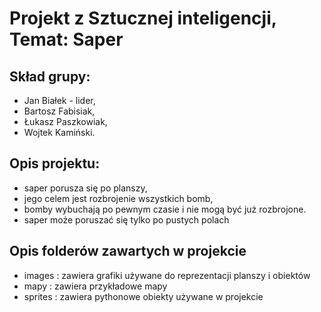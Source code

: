 # Projekt z Sztucznej inteligencji, Temat: Saper

## Skład grupy:
- Jan Białek - lider, 
- Bartosz Fabisiak, 
- Łukasz Paszkowiak, 
- Wojtek Kamiński.

## Opis projektu:
- saper porusza się po planszy,
- jego celem jest rozbrojenie wszystkich bomb,
- bomby wybuchają po pewnym czasie i nie mogą być już rozbrojone.
- saper może poruszać się tylko po pustych polach

## Opis folderów zawartych w projekcie
- images : zawiera grafiki używane do reprezentacji planszy i obiektów
- mapy : zawiera przykładowe mapy
- sprites : zawiera pythonowe obiekty używane w projekcie

